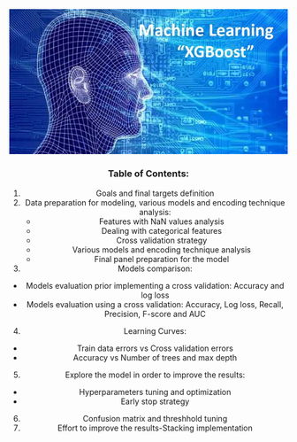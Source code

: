 <center>
<img src="xgboost2.JPG">

### Table of Contents:
1. Goals and final targets definition
2. Data preparation for modeling, various models and encoding technique	analysis:
   - Features with NaN values analysis
   - Dealing with categorical features
   - Cross validation strategy
   - Various models and encoding technique analysis
   - Final panel preparation for the model
3. Models comparison:
  - Models evaluation prior implementing a cross validation: Accuracy and log loss 
  - Models evaluation using a cross validation: Accuracy, Log loss, Recall, Precision, F-score and AUC
4. Learning Curves:
  - Train data errors vs Cross validation errors
  - Accuracy vs Number of trees and max depth 
5. Explore the model in order to improve the results:
  - Hyperparameters tuning and optimization
  - Early stop strategy
6. Confusion matrix and threshhold tuning
7. Effort to improve the results-Stacking implementation
